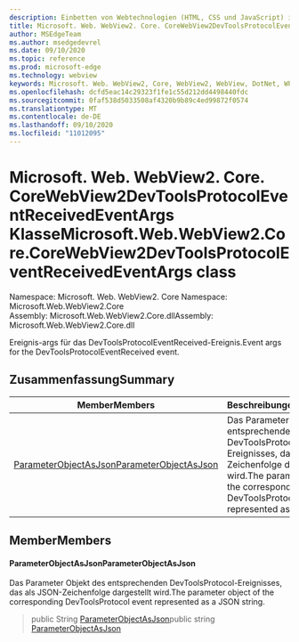 ```yaml
---
description: Einbetten von Webtechnologien (HTML, CSS und JavaScript) in ihre systemeigenen Anwendungen mit dem Microsoft Edge WebView2-Steuerelement
title: Microsoft. Web. WebView2. Core. CoreWebView2DevToolsProtocolEventReceivedEventArgs
author: MSEdgeTeam
ms.author: msedgedevrel
ms.date: 09/10/2020
ms.topic: reference
ms.prod: microsoft-edge
ms.technology: webview
keywords: Microsoft. Web. WebView2, Core, WebView2, WebView, DotNet, WPF, WinForms, APP, Edge, CoreWebView2, CoreWebView2Controller, Browser Control, Edge HTML, Microsoft. Web. WebView2. Core. CoreWebView2DevToolsProtocolEventReceivedEventArgs
ms.openlocfilehash: dcfd5eac14c29323f1fe1c55d212dd4498440fdc
ms.sourcegitcommit: 0faf538d5033508af4320b9b89c4ed99872f0574
ms.translationtype: MT
ms.contentlocale: de-DE
ms.lasthandoff: 09/10/2020
ms.locfileid: "11012095"
---
```

# <span data-ttu-id="2f357-104">Microsoft. Web. WebView2. Core. CoreWebView2DevToolsProtocolEventReceivedEventArgs Klasse</span><span class="sxs-lookup"><span data-stu-id="2f357-104">Microsoft.Web.WebView2.Core.CoreWebView2DevToolsProtocolEventReceivedEventArgs class</span></span> 

<span data-ttu-id="2f357-105">Namespace: Microsoft. Web. WebView2. Core </span><span class="sxs-lookup"><span data-stu-id="2f357-105">Namespace: Microsoft.Web.WebView2.Core</span></span>\
<span data-ttu-id="2f357-106">Assembly: Microsoft.Web.WebView2.Core.dll</span><span class="sxs-lookup"><span data-stu-id="2f357-106">Assembly: Microsoft.Web.WebView2.Core.dll</span></span>

<span data-ttu-id="2f357-107">Ereignis-args für das DevToolsProtocolEventReceived-Ereignis.</span><span class="sxs-lookup"><span data-stu-id="2f357-107">Event args for the DevToolsProtocolEventReceived event.</span></span>

## <span data-ttu-id="2f357-108">Zusammenfassung</span><span class="sxs-lookup"><span data-stu-id="2f357-108">Summary</span></span>

 <span data-ttu-id="2f357-109">Member</span><span class="sxs-lookup"><span data-stu-id="2f357-109">Members</span></span>                        | <span data-ttu-id="2f357-110">Beschreibungen</span><span class="sxs-lookup"><span data-stu-id="2f357-110">Descriptions</span></span>
--------------------------------|---------------------------------------------
[<span data-ttu-id="2f357-111">ParameterObjectAsJson</span><span class="sxs-lookup"><span data-stu-id="2f357-111">ParameterObjectAsJson</span></span>](#parameterobjectasjson) | <span data-ttu-id="2f357-112">Das Parameter Objekt des entsprechenden DevToolsProtocol-Ereignisses, das als JSON-Zeichenfolge dargestellt wird.</span><span class="sxs-lookup"><span data-stu-id="2f357-112">The parameter object of the corresponding DevToolsProtocol event represented as a JSON string.</span></span>

## <span data-ttu-id="2f357-113">Member</span><span class="sxs-lookup"><span data-stu-id="2f357-113">Members</span></span>

#### <span data-ttu-id="2f357-114">ParameterObjectAsJson</span><span class="sxs-lookup"><span data-stu-id="2f357-114">ParameterObjectAsJson</span></span> 

<span data-ttu-id="2f357-115">Das Parameter Objekt des entsprechenden DevToolsProtocol-Ereignisses, das als JSON-Zeichenfolge dargestellt wird.</span><span class="sxs-lookup"><span data-stu-id="2f357-115">The parameter object of the corresponding DevToolsProtocol event represented as a JSON string.</span></span>

> <span data-ttu-id="2f357-116">public String [ParameterObjectAsJson](#parameterobjectasjson)</span><span class="sxs-lookup"><span data-stu-id="2f357-116">public string [ParameterObjectAsJson](#parameterobjectasjson)</span></span>

